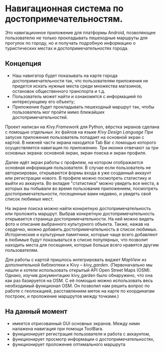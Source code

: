 # Навигационная система по достопримечательностям.
Это навигационное приложение для платформы Android, позволяющее пользователю не только прокладывать пешеходные маршруты для прогулок по городу, но и получать подробную информацию о туристических местах и достопримечательностях города.

## Концепция
-    Наш навигатор будет показывать на карте города достопримечательности так, что пользователям приложения не придется искать нужные места среди множества магазинов, остановок общественного транспорта и т.д.
-    Пользователь может найти и ознакомится с информацией по интересующему его объекту;
-    Приложение будет прокладывать пешеходный маршрут так, чтобы пользователь мог пройти мимо ближайших достопримечательностей.
  
  Проект написан на *Kivy.Framework* для Python, вёрстка экранов сделана с помощью отдельных .kv файлов на языке *Kivy Design Language*
При запуске приложения пользователь попадает на основной экран с картой. В нижней части экрана находится Tab Bar с помощью которого осуществляется навигация по приложению. Три иконки отвечают за три основных экрана: основной экран, экран поиска и экран профиля.

  Далее идёт экран работы с профилем, на котором отображается основная информация пользователя. В случае если пользователь не авторизирован, открываются формы входа в уже созданный аккаунт или регистрации нового. 
В профиле можно посмотреть статистику и выйти из аккаунта. Во вкладке "статистика" можно увидеть все места, в которых вы побывали во время пользования приложением, посмотреть достопримечательности, посещенные вами недавно, и увидеть свой список любимых мест.
 
  На экране поиска можно найти конкретную достопримечательность или проложить маршрут. Выбрав конкретную достопримечательность открывается страница достопримечательности. На ней можно видеть фото и описание выбранного культурного объекта. Также, нажав на сердечко, можно добавить достопримечательность в список любимых. Исторические и культурные памятники, которые чаще всего добавляют в любимые будут показываться в списке популярных, что позволит находить места для посещения, которые больше всего нравятся другим пользователям.

  Для работы с картой пришлось интегрировать виджет *MapView* из дополнительной библиотеки к Kivy – *kivy_garden*. 
(Первоначально мы нашли  и хотели использовать открытый API Open Street Maps (OSM). Однако, изучив документацию kivy_garden было обнаружено, что она как раз базируется на OSM. С её помощью можно использовать весь необходимый функционал OSM. Он позволил нам решить вопрос по работе с геолокацией, расставлением меток на карте по координатам построек, и проложение маршрутов между точками.)

## На данный момент
- имеется отрисованный GUI основных экранов. Между ними налажена навигация при помощи ToolBarа. 
- функционирует регистрация пользователя и работа с аккаунтом,
- функционирует просмотр информации о достопримечательностях,
- функционирует проложение оптимального маршрута
